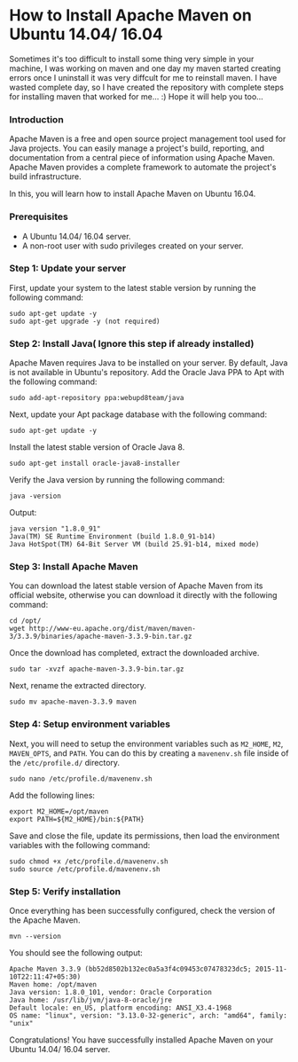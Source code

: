 # How to Install Apache Maven on Ubuntu 14.04/ 16.04

Sometimes it's too difficult to install some thing very simple in your machine, I was working on maven and one day my maven started creating errors once I uninstall it was very diffcult for me to reinstall maven. I have wasted complete day, so I have created the repository with complete steps for installing maven that worked for me... :) 
Hope it will help you too...


### Introduction

Apache Maven is a free and open source project management tool used for Java projects. You can easily manage a project's build, reporting, and documentation from a central piece of information using Apache Maven. Apache Maven provides a complete framework to automate the project's build infrastructure.

In this, you will learn how to install Apache Maven on Ubuntu 16.04.

### Prerequisites

*   A Ubuntu 14.04/ 16.04 server.
*   A non-root user with sudo privileges created on your server.

### Step 1: Update your server

First, update your system to the latest stable version by running the following command:

    sudo apt-get update -y
    sudo apt-get upgrade -y (not required)

### Step 2: Install Java( Ignore this step if already installed)

Apache Maven requires Java to be installed on your server. By default, Java is not available in Ubuntu's repository. Add the Oracle Java PPA to Apt with the following command:

    sudo add-apt-repository ppa:webupd8team/java

Next, update your Apt package database with the following command:

    sudo apt-get update -y

Install the latest stable version of Oracle Java 8.

    sudo apt-get install oracle-java8-installer

Verify the Java version by running the following command:

    java -version

Output:

    java version "1.8.0_91"
    Java(TM) SE Runtime Environment (build 1.8.0_91-b14)
    Java HotSpot(TM) 64-Bit Server VM (build 25.91-b14, mixed mode)

### Step 3: Install Apache Maven

You can download the latest stable version of Apache Maven from its official website, otherwise you can download it directly with the following command:

    cd /opt/
    wget http://www-eu.apache.org/dist/maven/maven-3/3.3.9/binaries/apache-maven-3.3.9-bin.tar.gz

Once the download has completed, extract the downloaded archive.

    sudo tar -xvzf apache-maven-3.3.9-bin.tar.gz

Next, rename the extracted directory.

    sudo mv apache-maven-3.3.9 maven 

### Step 4: Setup environment variables

Next, you will need to setup the environment variables such as `M2_HOME`, `M2`, `MAVEN_OPTS`, and `PATH`. You can do this by creating a `mavenenv.sh` file inside of the `/etc/profile.d/` directory.

    sudo nano /etc/profile.d/mavenenv.sh

Add the following lines:

    export M2_HOME=/opt/maven
    export PATH=${M2_HOME}/bin:${PATH}

Save and close the file, update its permissions, then load the environment variables with the following command:

    sudo chmod +x /etc/profile.d/mavenenv.sh
    sudo source /etc/profile.d/mavenenv.sh

### Step 5: Verify installation

Once everything has been successfully configured, check the version of the Apache Maven.

    mvn --version

You should see the following output:

    Apache Maven 3.3.9 (bb52d8502b132ec0a5a3f4c09453c07478323dc5; 2015-11-10T22:11:47+05:30)
    Maven home: /opt/maven
    Java version: 1.8.0_101, vendor: Oracle Corporation
    Java home: /usr/lib/jvm/java-8-oracle/jre
    Default locale: en_US, platform encoding: ANSI_X3.4-1968
    OS name: "linux", version: "3.13.0-32-generic", arch: "amd64", family: "unix"

Congratulations! You have successfully installed Apache Maven on your Ubuntu 14.04/ 16.04 server.
